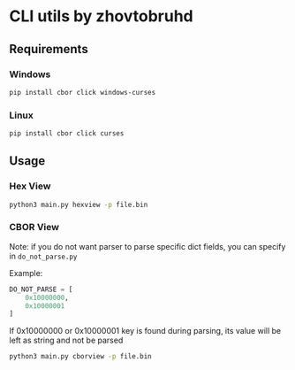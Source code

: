 # CLI utils by zhovtobruhd

## Requirements

### Windows

```bash
pip install cbor click windows-curses
```

### Linux

```bash
pip install cbor click curses
```

## Usage

### Hex View

```bash
python3 main.py hexview -p file.bin
```

### CBOR View

Note: if you do not want parser to parse specific dict fields, you can specify 
in `do_not_parse.py`

Example:
```python
DO_NOT_PARSE = [
    0x10000000,
    0x10000001
]
```
If 0x10000000 or 0x10000001 key is found during parsing, its value will be left
as string and not be parsed


```bash
python3 main.py cborview -p file.bin
```

